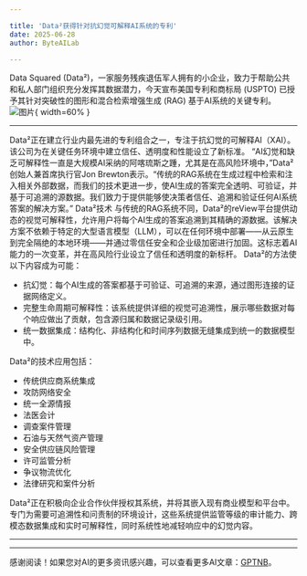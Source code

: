 ```yaml
---

title: 'Data²获得针对抗幻觉可解释AI系统的专利'
date: 2025-06-28
author: ByteAILab

---
```


Data Squared (Data²)，一家服务残疾退伍军人拥有的小企业，致力于帮助公共和私人部门组织充分发挥其数据潜力，今天宣布美国专利和商标局 (USPTO) 已授予其针对突破性的图形和混合检索增强生成 (RAG) 基于AI系统的关键专利。![图片](https://ai-techpark.com/wp-content/uploads/Data-Squared.jpg){ width=60% }

---

Data²正在建立行业内最先进的专利组合之一，专注于抗幻觉的可解释AI（XAI）。该公司为在关键任务环境中建立信任、透明度和性能设立了新标准。
“AI幻觉和缺乏可解释性一直是大规模AI采纳的阿喀琉斯之踵，尤其是在高风险环境中，”Data²创始人兼首席执行官Jon Brewton表示。“传统的RAG系统在生成过程中检索和注入相关外部数据，而我们的技术更进一步，使AI生成的答案完全透明、可验证，并基于可追溯的源数据。我们致力于提供能够使决策者信任、追溯和验证任何AI系统答案的解决方案。”
Data²技术
与传统的RAG系统不同，Data²的reView平台提供动态的视觉可解释性，允许用户将每个AI生成的答案追溯到其精确的源数据。该解决方案不依赖于特定的大型语言模型（LLM），可以在任何环境中部署——从云原生到完全隔绝的本地环境——并通过零信任安全和企业级加密进行加固。这标志着AI能力的一次变革，并在高风险行业设立了信任和透明度的新标杆。
Data²的方法使以下内容成为可能：

- 抗幻觉：每个AI生成的答案都基于可验证、可追溯的来源，通过图形连接的证据网络定义。
- 完整生命周期可解释性：该系统提供详细的视觉可追溯性，展示哪些数据对每个响应做出了贡献，包含源归属和数据记录级引用。
- 统一数据集成：结构化、非结构化和时间序列数据无缝集成到统一的数据模型中。

Data²的技术应用包括：
- 传统供应商系统集成
- 攻防网络安全
- 统一全源情报
- 法医会计
- 调查案件管理
- 石油与天然气资产管理
- 安全供应链风险管理
- 许可监管分析
- 争议物流优化
- 法律研究和案件分析

Data²正在积极向企业合作伙伴授权其系统，并将其嵌入现有商业模型和平台中。专门为需要可追溯性和问责制的环境设计，这些系统提供监管等级的审计能力、跨模态数据集成和实时可解释性，同时系统性地减轻响应中的幻觉内容。

---
---
感谢阅读！如果您对AI的更多资讯感兴趣，可以查看更多AI文章：[GPTNB](https://gptnb.com)。